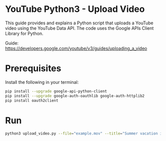 # YouTube Python3 - Upload Video
This guide provides and explains a Python script that uploads a YouTube video using the YouTube Data API. The code uses the Google APIs Client Library for Python. 

Guide: https://developers.google.com/youtube/v3/guides/uploading_a_video

# Prerequisites

Install the following in your terminal:

```bash
pip install --upgrade google-api-python-client
pip install --upgrade google-auth-oauthlib google-auth-httplib2
pip install oauth2client
```

# Run

```bash
python3 upload_video.py --file="example.mov" --title="Summer vacation in California" --description="Had fun surfing in Santa Cruz" --keywords="surfing,Santa Cruz" --category="22" --privacyStatus="private"
```
